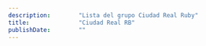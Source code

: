 ```yaml
---
description:        "Lista del grupo Ciudad Real Ruby"
title:              "Ciudad Real RB"
publishDate:        ""
---
```

